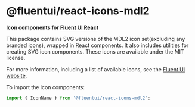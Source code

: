 # @fluentui/react-icons-mdl2

**Icon components for [Fluent UI React](https://developer.microsoft.com/en-us/fluentui)**

This package contains SVG versions of the MDL2 icon set(excluding any branded icons), wrapped in React components. It also includes utilities for creating SVG icon components. These icons are available under the MIT license.

For more information, including a list of available icons, see the [Fluent UI website](https://developer.microsoft.com/en-us/fluentui#/styles/web/icons).

To import the icon components:

```js
import { IconName } from '@fluentui/react-icons-mdl2';
```
